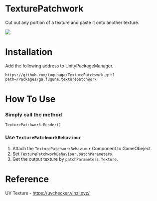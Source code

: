 # TexturePatchwork
Cut out any portion of a texture and paste it onto another texture.

![](Documentation~/example.gif)


# Installation
Add the following address to UnityPackageManager.

```
https://github.com/fuqunaga/TexturePatchwork.git?path=/Packages/ga.fuquna.texturepatchwork
```

# How To Use

### Simply call the method
```
TexturePatchwork.Render()
```

### Use `TexturePatchworkBehaviour`

1. Attach the `TexturePatchworkBehaviour` Component to GameObeject.
2. Set `TexturePatchworkBehaviour.patchParameters`.
3. Get the output texture by `patchParameters.Texture`.


# Reference
UV Texture - https://uvchecker.vinzi.xyz/
